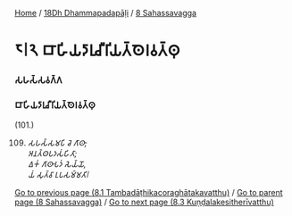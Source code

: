 
[Home](/) / [18Dh Dhammapadapāḷi](/tipitaka/18Dh.md) / [8 Sahassavagga](/tipitaka/18Dh/8.md)

# 𑁮𑁇𑁨 𑀩𑀸𑀳𑀺𑀬𑀤𑀸𑀭𑀼𑀘𑀻𑀭𑀺𑀬𑀢𑁆𑀣𑁂𑀭𑀯𑀢𑁆𑀣𑀼

### 𑀲𑀳𑀲𑁆𑀲𑀯𑀕𑁆𑀕

### 𑀩𑀸𑀳𑀺𑀬𑀤𑀸𑀭𑀼𑀘𑀻𑀭𑀺𑀬𑀢𑁆𑀣𑁂𑀭𑀯𑀢𑁆𑀣𑀼

(101.)

109. _𑀲𑀳𑀲𑁆𑀲𑀫𑀧𑀺 𑀘𑁂 𑀕𑀸𑀣𑀸,_  
_𑀅𑀦𑀢𑁆𑀣𑀧𑀤𑀲𑀁𑀳𑀺𑀢𑀸;_  
_𑀏𑀓𑀁 𑀕𑀸𑀣𑀸𑀧𑀤𑀁 𑀲𑁂𑀬𑁆𑀬𑁄,_  
_𑀬𑀁 𑀲𑀼𑀢𑁆𑀯𑀸 𑀉𑀧𑀲𑀫𑁆𑀫𑀢𑀺𑁇_  


[Go to previous page (8.1 Tambadāṭhikacoraghātakavatthu)](/tipitaka/18Dh/8/8.1.md) / [Go to parent page (8 Sahassavagga)](/tipitaka/18Dh/8.md) / [Go to next page (8.3 Kuṇḍalakesitherīvatthu)](/tipitaka/18Dh/8/8.3.md)


